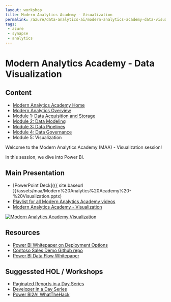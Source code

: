 ```yaml
---
layout: workshop
title: Modern Analytics Academy - Visualization
permalink: /azure/data-analytics-ai/modern-analytics-academy-data-visualization
tags: 
 - azure
 - synapse
 - analytics
---
```


# Modern Analytics Academy - Data Visualization

##  Content
* [Modern Analytics Academy Home](/PartnerResources/azure/data-analytics-ai/modern-analytics-academy)
* [Modern Analytics Overview](/PartnerResources/azure/data-analytics-ai/modern-analytics-academy-overview)
* [Module 1: Data Acquisition and Storage](/PartnerResources/azure/data-analytics-ai/modern-analytics-academy-data-acquisition)
* [Module 2: Data Modeling](/PartnerResources/azure/data-analytics-ai/modern-analytics-academy-data-modeling)
* [Module 3: Data Pipelines](/PartnerResources/azure/data-analytics-ai/modern-analytics-academy-data-pipelines)
* [Module 4: Data Governance](/PartnerResources/azure/data-analytics-ai/modern-analytics-academy-data-governance)
* Module 5: Visualization

Welcome to the Modern Analytics Academy (MAA) - Visualization session!

In this session, we dive into Power BI.

## Main Presentation

* [PowerPoint Deck]({{ site.baseurl }}/assets/maa/Modern%20Analytics%20Academy%20-%20Visualization.pptx)
* [Playlist for all Modern Analytics Academy videos](https://www.youtube.com/playlist?list=PLz7jPMmpNrjm35mPO6KcOeNdMEMSYKXfj)
* [Modern Analytics Academy - Visualization](https://www.youtube.com/watch?v=eHswo4mPAiI)

[![Modern Analytics Academy Visualization](https://img.youtube.com/vi/eHswo4mPAiI/0.jpg)](https://www.youtube.com/watch?v=eHswo4mPAiI)

## Resources

* [Power BI Whitepaper on Deployment Options](https://aka.ms/PBIEnterpriseDeploymentWP)
* [Contoso Sales Demo Github repo](https://github.com/microsoft/Power-BI-Embedded-Contoso-Sales-Demo)
* [Power BI Data Flow Whitepaper](https://go.microsoft.com/fwlink/?linkid=2011419&clcid=0x409)

## Suggessted HOL / Workshops

* [Paginated Reports in a Day Series](https://docs.microsoft.com/en-us/power-bi/learning-catalog/paginated-reports-online-course)
* [Developer in a Day Series](https://docs.microsoft.com/en-us/power-bi/learning-catalog/developer-online-course)
* [Power BI2AI WhatTheHack](https://github.com/microsoft/WhatTheHack/blob/master/018-BI2AI/README.md)

